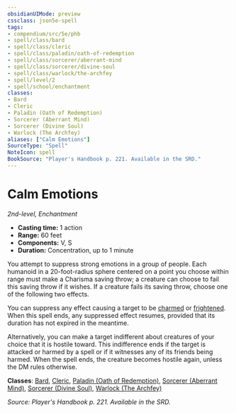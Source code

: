 ```yaml
---
obsidianUIMode: preview
cssclass: json5e-spell
tags:
- compendium/src/5e/phb
- spell/class/bard
- spell/class/cleric
- spell/class/paladin/oath-of-redemption
- spell/class/sorcerer/aberrant-mind
- spell/class/sorcerer/divine-soul
- spell/class/warlock/the-archfey
- spell/level/2
- spell/school/enchantment
classes:
- Bard
- Cleric
- Paladin (Oath of Redemption)
- Sorcerer (Aberrant Mind)
- Sorcerer (Divine Soul)
- Warlock (The Archfey)
aliases: ["Calm Emotions"]
SourceType: "Spell"
NoteIcon: spell
BookSource: "Player's Handbook p. 221. Available in the SRD."
---
```

# Calm Emotions
*2nd-level, Enchantment*  

- **Casting time:** 1 action
- **Range:** 60 feet
- **Components:** V, S
- **Duration:** Concentration, up to 1 minute

You attempt to suppress strong emotions in a group of people. Each humanoid in a 20-foot-radius sphere centered on a point you choose within range must make a Charisma saving throw; a creature can choose to fail this saving throw if it wishes. If a creature fails its saving throw, choose one of the following two effects.

You can suppress any effect causing a target to be [charmed](/2-Mechanics/CLI/rules/conditions.md#charmed) or [frightened](/2-Mechanics/CLI/rules/conditions.md#frightened). When this spell ends, any suppressed effect resumes, provided that its duration has not expired in the meantime.

Alternatively, you can make a target indifferent about creatures of your choice that it is hostile toward. This indifference ends if the target is attacked or harmed by a spell or if it witnesses any of its friends being harmed. When the spell ends, the creature becomes hostile again, unless the DM rules otherwise.

**Classes**: [Bard](/2-Mechanics/CLI/classes/bard.md), [Cleric](/2-Mechanics/CLI/classes/cleric.md), [Paladin (Oath of Redemption)](/2-Mechanics/CLI/classes/paladin-oath-of-redemption-xge.md), [Sorcerer (Aberrant Mind)](/2-Mechanics/CLI/classes/sorcerer-aberrant-mind-tce.md), [Sorcerer (Divine Soul)](/2-Mechanics/CLI/classes/sorcerer-divine-soul-xge.md), [Warlock (The Archfey)](/2-Mechanics/CLI/classes/warlock-the-archfey.md)

*Source: Player's Handbook p. 221. Available in the SRD.*